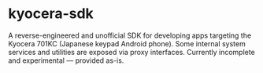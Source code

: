 # kyocera-sdk
A reverse-engineered and unofficial SDK for developing apps targeting the Kyocera 701KC (Japanese keypad Android phone). Some internal system services and utilities are exposed via proxy interfaces. Currently incomplete and experimental — provided as-is.
